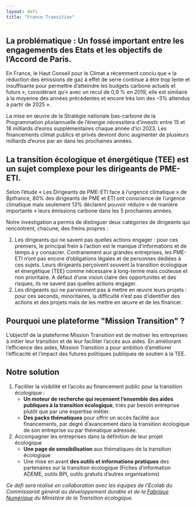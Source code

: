 ```yaml
---
layout: defi
title: "France Transition"
---
```


## La problématique : Un fossé important entre les engagements des Etats et les objectifs de l’Accord de Paris.

En France, le Haut Conseil pour le Climat a récemment conclu que « la réduction des émissions de gaz à effet de serre continue à être trop lente et insuffisante pour permettre d’atteindre les budgets carbone actuels et futurs », considérant qu’« avec un recul de 0,9 % en 2019, elle est similaire à la moyenne des années précédentes et encore très loin des –3% attendus à partir de 2025 ».

La mise en œuvre de la Stratégie nationale bas-carbone de la Programmation pluriannuelle de l’énergie nécessitera d’investir entre 15 et 18 milliards d’euros supplémentaires chaque année d’ici 2023. Les financements climat publics et privés devront donc augmenter de plusieurs milliards d’euros par an dans les prochaines années.

## La transition écologique et énergétique (TEE) est un sujet complexe pour les dirigeants de PME-ETI.

Selon l’étude « Les Dirigeants de PME-ETI face à l’urgence climatique » de Bpifrance, 80% des dirigeants de PME et ETI ont conscience de l’urgence climatique mais seulement 13% déclarent pouvoir réduire « de manière importante » leurs émissions carbone dans les 5 prochaines années.

Notre investigation a permis de distinguer deux catégories de dirigeants qui rencontrent, chacune, des freins propres :

1. Les dirigeants qui ne savent pas quelles actions engager : pour ces premiers, le principal frein à l’action est le manque d’informations et de temps à y consacrer. Contrairement aux grandes entreprises, les PME-ETI n’ont pas encore d’obligations légales et de personnes dédiées à ces sujets. Leurs dirigeants perçoivent souvent la transition écologique et énergétique (TEE) comme nécessaire à long-terme mais coûteuse et non prioritaire. A défaut d’une vision claire des opportunités et des risques, ils ne savent pas quelles actions engager.
2. Les dirigeants qui ne parviennent pas à mettre en œuvre leurs projets : pour ces seconds, minoritaires, la difficulté n’est pas d’identifier des actions et des projets mais de les mettre en œuvre et de les financer.

## Pourquoi une plateforme "Mission Transition" ?

L’objectif de la plateforme Mission Transition est de motiver les entreprises à initier leur transition et de leur faciliter l’accès aux aides. En améliorant l’efficience des aides, Mission Transition a pour ambition d’améliorer l’efficacité et l’impact des futures politiques publiques de soutien à la TEE.

## Notre solution
1. Faciliter la visibilité et l’accès au financement public pour la transition écologique :
    - **Un moteur de recherche qui recensent l’ensemble des aides publiques à la transition écologique**, triés par besoin entreprise plutôt que par une expertise métier.
    - **Des packs thématiques** pour offrir un accès facilité aux financements, par degré d’avancement dans la transition écologique de son entreprise ou par thématique adressée.
2. Accompagner les entreprises dans la définition de leur projet écologique
    - **Une page de sensibilisation** aux thématiques de la transition écologique 
    - Une mise en avant **des outils et informations pratiques** des partenaires sur la transition écologique (Fiches d’information ADEME, outils BPI, outils gratuits d’autres organisations)

_Ce défi sera réalisé en collaboration avec les équipes de l'Ecolab du Commissariat général au développement durable et de la [Fabrique Numérique](https://beta.gouv.fr/incubateurs/mtes.html) du Ministère de la Transition écologique._
